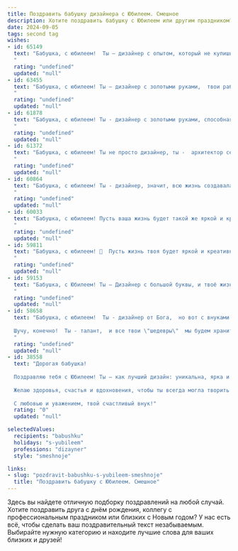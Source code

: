 ```yaml
---
title: Поздравить бабушку дизайнера с Юбилеем. Смешное
description: Хотите поздравить бабушку с Юбилеем или другим праздником? Наш ИИ создаст незабываемое поздравление, а вы обязательно выделитесь среди других.  
date: 2024-09-05
tags: second tag
wishes:
- id: 65149
  text: "Бабушка, с юбилеем!  Ты – дизайнер с опытом, который не купишь ни за какие деньги!  Ты творишь красоту не только на бумаге, но и в жизни, обустраивая дом и заставляя нас улыбаться своим талантом. Желаем тебе ещё больше ярких красок, смелых идей и бесконечного вдохновения!  Пусть жизнь будет такой же красивой, как твои творения!
  "
  rating: "undefined"
  updated: "null"
- id: 63455
  text: "Бабушка, с юбилеем! Ты – дизайнер с золотыми руками,  твои работы – шедевры, а  твои торты – произведения искусства!  Пусть твоя жизнь будет яркой и красочной, как палитра художника, а здоровье крепким, словно каркас прочного дома!  🎂🎉
  "
  rating: "undefined"
  updated: "null"
- id: 61878
  text: "Бабушка, с юбилеем! Ты - дизайнер с золотыми руками, способная превратить любое пространство в произведение искусства. Надеюсь, ты не возражаешь, если я назову твои шедевры \"бабушкиным шиком\" - в хорошем смысле, конечно!  😜  Желаю тебе вдохновения, новых творческих свершений и чтобы твой дом всегда был полон красок, как палитра художника! 🎉
  "
  rating: "undefined"
  updated: "null"
- id: 61372
  text: "Бабушка, с юбилеем! Ты не просто дизайнер, ты -  архитектор семейного счастья, создатель уютных уголков и мастер по превращению обыденности в шедевр! Желаем тебе, чтобы и на твоем жизненном полотне всегда царили яркие краски, а вдохновение никогда не иссякало! 😉
  "
  rating: "undefined"
  updated: "null"
- id: 60864
  text: "Бабушка, с юбилеем! Ты - дизайнер, значит, всю жизнь создавала красоту, а сейчас, поди, дизайн-проект собственной старости разработала - такой же стильный, яркий и, главное, функциональный! 😉  Желаем тебе еще сто лет вдохновения, чтобы творить красоту и радовать всех вокруг! 🎉
  "
  rating: "undefined"
  updated: "null"
- id: 60033
  text: "Бабушка, с юбилеем! Пусть ваша жизнь будет такой же яркой и красочной, как палитра дизайнера, а здоровье крепче, чем самая прочная рама для картин! 🎉
  "
  rating: "undefined"
  updated: "null"
- id: 59811
  text: "Бабушка, с юбилеем! 🥳  Пусть жизнь твоя будет яркой и креативной, как твои дизайнерские шедевры!  Надеюсь, ты уже не перепутаешь \"шрифт\" с \"шрифтом\", а \"палитру\" с \"палитрой\"! 😉  И главное - оставайся такой же неувядающей  и стильной, как  икона стиля! ❤️
  "
  rating: "undefined"
  updated: "null"
- id: 59153
  text: "Бабушка, с Юбилеем! Ты – Дизайнер с большой буквы, и твоё жизненное творение – это мы, твоя семья, которую ты красиво оформила,  с любовью и  нежной заботой расставила по местам,  и добавила ярких красок! 🎉🎉🎉
  "
  rating: "undefined"
  updated: "null"
- id: 58658
  text: "Бабушка, с юбилеем!  Ты - дизайнер от Бога,  но вот с внуками у тебя дизайнерские решения  не всегда срабатывают! 😉
  
  Шучу, конечно!  Ты - талант,  и все твои \"шедевры\"  мы будем хранить  в  сердце! 🎉
  "
  rating: "undefined"
  updated: "null"
- id: 38558
  text: "Дорогая бабушка!
  
  Поздравляю тебя с Юбилеем! Ты – как лучший дизайн: уникальна, ярка и с каждой новой гранью становишься только интереснее! Пусть жизнь твоя будет как идеальный проект: полна свежих идей, красивых деталей и ярких цветов. А если вдруг что-то пойдет не так, помни: даже у лучших дизайнеров бывают черновики!
  
  Желаю здоровья, счастья и вдохновения, чтобы ты всегда могла творить свои шедевры и смотреть на этот мир с улыбкой! Кто, как не ты, знает, что иногда нужно просто добавить яркий штрих и всё станет на свои места!
  
  С любовью и уважением, твой счастливый внук!"
  rating: "0"
  updated: "null"

selectedValues:
  recipients: "babushku"
  holidays: "s-yubileem"
  professions: "dizayner"
  style: "smeshnoje"

links:
- slug: "pozdravit-babushku-s-yubileem-smeshnoje"
  title: "Поздравить бабушку с Юбилеем. Смешное"
---
```


Здесь вы найдете отличную подборку поздравлений на любой случай. 
Хотите поздравить друга с днём рождения, коллегу с профессиональным праздником или близких с Новым годом? У нас есть всё, чтобы сделать ваш поздравительный текст незабываемым. Выбирайте нужную категорию и находите лучшие слова для ваших близких и друзей!
